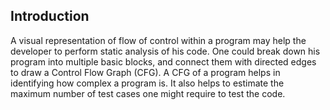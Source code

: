 ## Introduction 

A visual representation of flow of control within a program may help the developer to perform static analysis of his code. One could break down his program into multiple basic blocks, and connect them with directed edges to draw a Control Flow Graph (CFG). A CFG of a program helps in identifying how complex a program is. It also helps to estimate the maximum number of test cases one might require to test the code.


